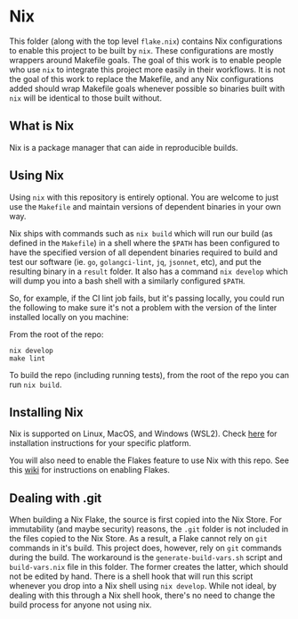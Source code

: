 # Nix

This folder (along with the top level `flake.nix`) contains Nix configurations to enable this project to be built by `nix`. These configurations are mostly wrappers around Makefile goals. The goal of this work is to enable people who use `nix` to integrate this project more easily in their workflows. It is not the goal of this work to replace the Makefile, and any Nix configurations added should wrap Makefile goals whenever possible so binaries built with `nix` will be identical to those built without.

## What is Nix

Nix is a package manager that can aide in reproducible builds.

## Using Nix

Using `nix` with this repository is entirely optional. You are welcome to just use the `Makefile` and maintain versions of dependent binaries in your own way.

Nix ships with commands such as `nix build` which will run our build (as defined in the `Makefile`) in a shell where the `$PATH` has been configured to have the specified version of all dependent binaries required to build and test our software (ie. `go`, `golangci-lint`, `jq`, `jsonnet`, etc), and put the resulting binary in a `result` folder. It also has a command `nix develop` which will dump you into a bash shell with a similarly configured `$PATH`. 

So, for example, if the CI lint job fails, but it's passing locally, you could run the following to make sure it's not a problem with the version of the linter installed locally on you machine:

From the root of the repo:

```console
nix develop
make lint
```

To build the repo (including running tests), from the root of the repo you can run `nix build`.

## Installing Nix

Nix is supported on Linux, MacOS, and Windows (WSL2). Check [here](https://nixos.org/download.html#download-nix) for installation instructions for your specific platform.

You will also need to enable the Flakes feature to use Nix with this repo. See this [wiki](https://nixos.wiki/wiki/Flakes) for instructions on enabling Flakes.

## Dealing with .git

When building a Nix Flake, the source is first copied into the Nix Store. For immutability (and maybe security) reasons, the `.git` folder is not included in the files copied to the Nix Store. As a result, a Flake cannot rely on `git` commands in it's build. This project does, however, rely on `git` commands during the build. The workaround is the `generate-build-vars.sh` script and `build-vars.nix` file in this folder. The former creates the latter, which should not be edited by hand. There is a shell hook that will run this script whenever you drop into a Nix shell using `nix develop`. While not ideal, by dealing with this through a Nix shell hook, there's no need to change the build process for anyone not using nix.
